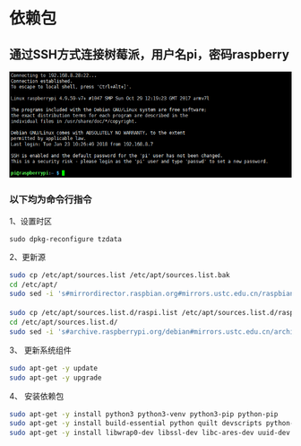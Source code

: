 # 依赖包

## 通过SSH方式连接树莓派，用户名pi，密码raspberry
![](https://github.com/huangqian8/homeassistant/blob/0.1/screenshots/ssh.png)

### 以下均为命令行指令
1、设置时区
```
sudo dpkg-reconfigure tzdata
```
2、更新源
``` bash
sudo cp /etc/apt/sources.list /etc/apt/sources.list.bak
cd /etc/apt/
sudo sed -i 's#mirrordirector.raspbian.org#mirrors.ustc.edu.cn/raspbian#g' sources.list

sudo cp /etc/apt/sources.list.d/raspi.list /etc/apt/sources.list.d/raspi.list.bak
cd /etc/apt/sources.list.d/
sudo sed -i 's#archive.raspberrypi.org/debian#mirrors.ustc.edu.cn/archive.raspberrypi.org#g' raspi.list
```
3、 更新系统组件
``` bash
sudo apt-get -y update
sudo apt-get -y upgrade
```
4、 安装依赖包
``` bash
sudo apt-get -y install python3 python3-venv python3-pip python-pip
sudo apt-get -y install build-essential python quilt devscripts python-setuptools
sudo apt-get -y install libwrap0-dev libssl-dev libc-ares-dev uuid-dev xsltproc
```
